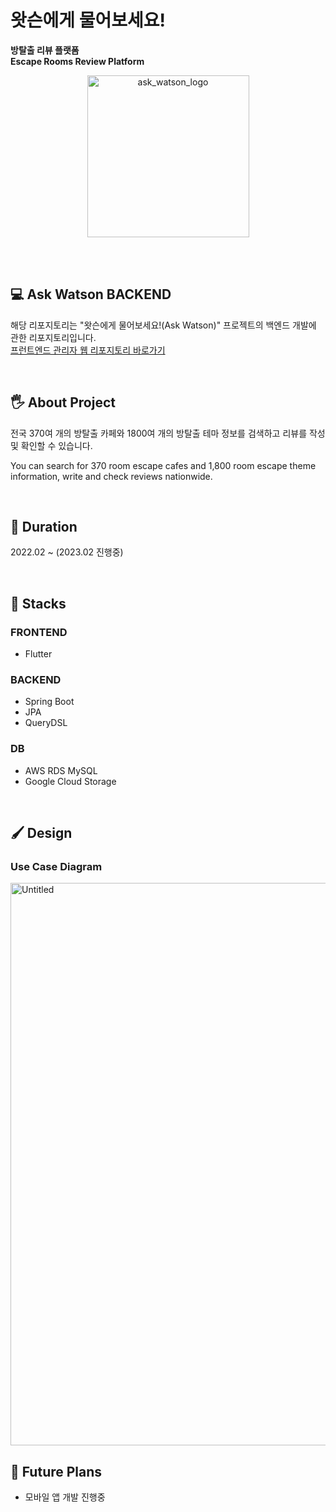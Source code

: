 # 왓슨에게 물어보세요!

**방탈출 리뷰 플랫폼** </br>
**Escape Rooms Review Platform**

<div align="center">
<img width="259" alt="ask_watson_logo" src="https://user-images.githubusercontent.com/51855129/221170337-0cd38109-f882-4aec-b9fb-65982896bb3f.png">
</div>


<br/> <br/> 

## 💻 Ask Watson BACKEND
해당 리포지토리는 "왓슨에게 물어보세요!(Ask Watson)" 프로젝트의 백엔드 개발에 관한 리포지토리입니다.<br/>
[프런트엔드 관리자 웹 리포지토리 바로가기](https://github.com/pebbla/ask-watson-fe)

<br/> 

## 🖐 About Project
전국 370여 개의 방탈출 카페와 1800여 개의 방탈출 테마 정보를 검색하고 리뷰를 작성 및 확인할 수 있습니다.

You can search for 370 room escape cafes and 1,800 room escape theme information, write and check reviews nationwide.

<br/> 

## 📅 Duration
2022.02 ~ (2023.02 진행중)

<br/> 

## 🥞 Stacks
### FRONTEND
- Flutter

### BACKEND
- Spring Boot
- JPA
- QueryDSL

### DB
- AWS RDS MySQL
- Google Cloud Storage


<br/> 

## 🖌 Design
### Use Case Diagram
<img width="900" alt="Untitled" src="https://user-images.githubusercontent.com/51855129/221171353-31c357a2-fe69-4190-a67e-5eaf0d95e044.png">


<br/> 

## 📑 Future Plans
- 모바일 앱 개발 진행중


<br/> 
